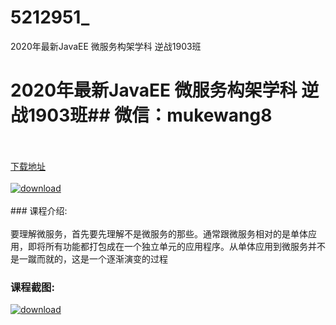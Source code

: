 # 5212951_
2020年最新JavaEE 微服务构架学科 逆战1903班
# 2020年最新JavaEE 微服务构架学科 逆战1903班## 微信：mukewang8
<br/></br>[下载地址](http://www.36tz.cn/article/5212951 "下载地址")
<br/></br>[![download](http://36tz.cn/muke_img/2020_05_2-56-300x182.png "下载地址")](http://www.36tz.cn/article/5212951 "下载地址")
<br/></br>### 课程介绍:<br/></br>要理解微服务，首先要先理解不是微服务的那些。通常跟微服务相对的是单体应用，即将所有功能都打包成在一个独立单元的应用程序。从单体应用到微服务并不是一蹴而就的，这是一个逐渐演变的过程

### 课程截图:
[![download](http://36tz.cn/muke_img/2020_05_1-63.png "下载地址")](http://www.36tz.cn/article/5212951 "下载地址")
